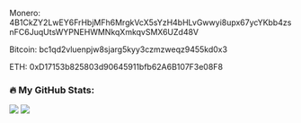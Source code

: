 Monero: 4B1CkZY2LwEY6FrHbjMFh6MrgkVcX5sYzH4bHLvGwwyi8upx67ycYKbb4zsnFC6JuqUtsWYPNEHWMNkqXmkqvSMX6UZd48V


Bitcoin:
bc1qd2vluenpjw8sjarg5kyy3czmzweqz9455kd0x3

ETH:
0xD17153b825803d90645911bfb62A6B107F3e08F8

<div id="header" align="center">
</div>
<main>
  <h3>🔥 My GitHub Stats:</h3>
  <img src="https://github-readme-streak-stats.herokuapp.com?user=19atlas&theme=dark&background=000000&date_format=n%2Fj%5B%2FY%5D" />
  <img src="https://github-readme-stats.vercel.app/api/top-langs/?username=19atlas&theme=vision-friendly-dark&layout=pie" />
  <!-- <img src="" /> -->
</main>
